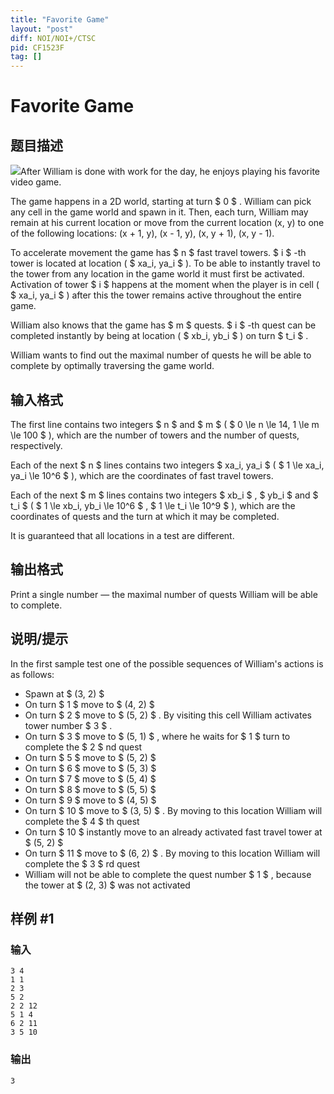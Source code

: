 ```yaml
---
title: "Favorite Game"
layout: "post"
diff: NOI/NOI+/CTSC
pid: CF1523F
tag: []
---
```


# Favorite Game

## 题目描述

![](https://cdn.luogu.com.cn/upload/vjudge_pic/CF1523F/92485b8ac94f0bc346a919534631f64c76b2e53d.png)After William is done with work for the day, he enjoys playing his favorite video game.

The game happens in a 2D world, starting at turn $ 0 $ . William can pick any cell in the game world and spawn in it. Then, each turn, William may remain at his current location or move from the current location (x, y) to one of the following locations: (x + 1, y), (x - 1, y), (x, y + 1), (x, y - 1).

To accelerate movement the game has $ n $ fast travel towers. $ i $ -th tower is located at location ( $ xa_i, ya_i $ ). To be able to instantly travel to the tower from any location in the game world it must first be activated. Activation of tower $ i $ happens at the moment when the player is in cell ( $ xa_i, ya_i $ ) after this the tower remains active throughout the entire game.

William also knows that the game has $ m $ quests. $ i $ -th quest can be completed instantly by being at location ( $ xb_i, yb_i $ ) on turn $ t_i $ .

William wants to find out the maximal number of quests he will be able to complete by optimally traversing the game world.

## 输入格式

The first line contains two integers $ n $ and $ m $ ( $ 0 \le n \le 14, 1 \le m \le 100 $ ), which are the number of towers and the number of quests, respectively.

Each of the next $ n $ lines contains two integers $ xa_i, ya_i $ ( $ 1 \le xa_i, ya_i \le 10^6 $ ), which are the coordinates of fast travel towers.

Each of the next $ m $ lines contains two integers $ xb_i $ , $ yb_i $ and $ t_i $ ( $ 1 \le xb_i, yb_i \le 10^6 $ , $ 1 \le t_i \le 10^9 $ ), which are the coordinates of quests and the turn at which it may be completed.

It is guaranteed that all locations in a test are different.

## 输出格式

Print a single number — the maximal number of quests William will be able to complete.

## 说明/提示

In the first sample test one of the possible sequences of William's actions is as follows:

- Spawn at $ (3, 2) $
- On turn $ 1 $ move to $ (4, 2) $
- On turn $ 2 $ move to $ (5, 2) $ . By visiting this cell William activates tower number $ 3 $ .
- On turn $ 3 $ move to $ (5, 1) $ , where he waits for $ 1 $ turn to complete the $ 2 $ nd quest
- On turn $ 5 $ move to $ (5, 2) $
- On turn $ 6 $ move to $ (5, 3) $
- On turn $ 7 $ move to $ (5, 4) $
- On turn $ 8 $ move to $ (5, 5) $
- On turn $ 9 $ move to $ (4, 5) $
- On turn $ 10 $ move to $ (3, 5) $ . By moving to this location William will complete the $ 4 $ th quest
- On turn $ 10 $ instantly move to an already activated fast travel tower at $ (5, 2) $
- On turn $ 11 $ move to $ (6, 2) $ . By moving to this location William will complete the $ 3 $ rd quest
- William will not be able to complete the quest number $ 1 $ , because the tower at $ (2, 3) $ was not activated

## 样例 #1

### 输入

```
3 4
1 1
2 3
5 2
2 2 12
5 1 4
6 2 11
3 5 10
```

### 输出

```
3
```

